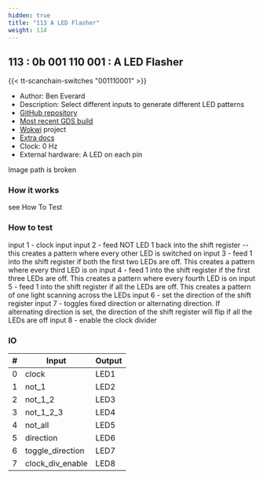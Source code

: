```yaml
---
hidden: true
title: "113 A LED Flasher"
weight: 114
---
```


## 113 : 0b 001 110 001 : A LED Flasher

{{< tt-scanchain-switches "001110001" >}}

* Author: Ben Everard
* Description: Select different inputs to generate different LED patterns
* [GitHub repository](https://github.com/benevpi/tt02-LED-flasher)
* [Most recent GDS build](https://github.com/benevpi/tt02-LED-flasher/actions/runs/3593379517)
* [Wokwi](https://wokwi.com/projects/342981109408072274) project
* [Extra docs](https://github.com/benevpi/tt02-LED-flasher/blob/main/README.md)
* Clock: 0 Hz
* External hardware: A LED on each pin

Image path is broken

### How it works

see How To Test

### How to test

 input 1 - clock input input 2 - feed NOT LED 1 back into the shift register -- this creates a pattern where every other LED is switched on input 3 - feed 1 into the shift register if both the first two LEDs are off. This creates a pattern where every third LED is on input 4 - feed 1 into the shift register if the first three LEDs are off. This creates a pattern where every fourth LED is on input 5 - feed 1 into the shift register if all the LEDs are off. This creates a pattern of one light scanning across the LEDs input 6 - set the direction of the shift register input 7 - toggles fixed direction or alternating direction. If alternating direction is set, the direction of the shift register will flip if all the LEDs are off input 8 - enable the clock divider

### IO

| # | Input        | Output       |
|---|--------------|--------------|
| 0 | clock  | LED1 |
| 1 | not_1  | LED2 |
| 2 | not_1_2  | LED3 |
| 3 | not_1_2_3  | LED4 |
| 4 | not_all  | LED5 |
| 5 | direction  | LED6 |
| 6 | toggle_direction  | LED7 |
| 7 | clock_div_enable  | LED8 |
